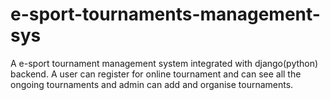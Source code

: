 # e-sport-tournaments-management-sys
A e-sport tournament management system integrated with django(python) backend. A user can register for online tournament and can see all the ongoing tournaments and admin can add and organise tournaments. 
